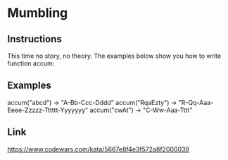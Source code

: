 # Mumbling

## Instructions

This time no story, no theory. The examples below show you how to write function accum:

## Examples

accum("abcd") -> "A-Bb-Ccc-Dddd"
accum("RqaEzty") -> "R-Qq-Aaa-Eeee-Zzzzz-Tttttt-Yyyyyyy"
accum("cwAt") -> "C-Ww-Aaa-Tttt"

## Link

<https://www.codewars.com/kata/5667e8f4e3f572a8f2000039>
